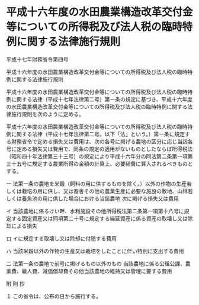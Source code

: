 # 平成十六年度の水田農業構造改革交付金等についての所得税及び法人税の臨時特例に関する法律施行規則

平成十七年財務省令第四号

平成十六年度の水田農業構造改革交付金等についての所得税及び法人税の臨時特例に関する法律施行規則

平成十六年度の水田農業構造改革交付金等についての所得税及び法人税の臨時特例に関する法律（平成十七年法律第二号）第一条の規定に基づき、平成十六年度の水田農業構造改革交付金等についての所得税及び法人税の臨時特例に関する法律施行規則を次のように定める。

平成十六年度の水田農業構造改革交付金等についての所得税及び法人税の臨時特例に関する法律（平成十七年法律第二号。以下「法」という。）第一条に規定する財務省令で定める損失又は費用は、次の各号に掲げる農地の区分に応じ当該各号に定める損失又は費用で、同条の規定の適用がないものとしたならば所得税法（昭和四十年法律第三十三号）の規定により平成十六年分の同法第二条第一項第三十五号に規定する農業所得の金額の計算上、必要経費に算入されるべきものとする。

一 法第一条の農地を米穀（飼料の用に供するものを除く。）以外の作物の生産若しくは栽培の用に供し、又は畜舎その他の農業生産に必要な施設の敷地、山林若しくは養魚池の用に供した場合における当該農地 次に掲げる損失又は費用

イ 当該農地に係るけい畔、水利施設その他所得税法第二条第一項第十八号に規定する固定資産又は同項第二十号に規定する繰延資産に係る資産の取壊し又は除却による損失

ロ イに規定する取壊し又は除却に付随する費用

ハ 当該米穀以外の作物の生産又は栽培をしたことに伴い特別に支出する費用

二 法第一条の農地で前号に掲げるもの以外のもの 当該農地に係る公租公課、農薬費、雇人費、減価償却費その他当該農地の維持又は管理に要する費用

附 則 抄

１ この省令は、公布の日から施行する。
